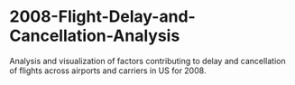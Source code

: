 # 2008-Flight-Delay-and-Cancellation-Analysis
Analysis and visualization of factors contributing to delay and cancellation of flights across airports and carriers in US for 2008.
